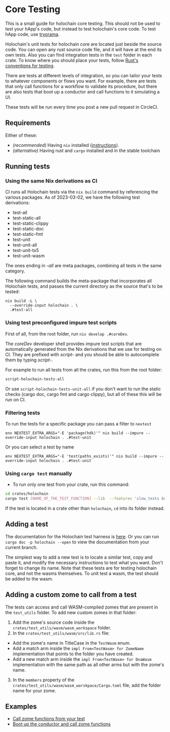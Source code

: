 # Core Testing

This is a small guide for holochain core testing. This should not be used to test your hApp's code, but instead to test holochain's core code. To test hApp code, use [tryorama](https://github.com/holo-host/tryorama).

Holochain's unit tests for holochain core are located just beside the source code. You can open any rust source code file, and it will have at the end its own tests. Also you can find integration tests in the `test` folder in each crate. To know where you should place your tests, follow [Rust's conventions for testing](https://doc.rust-lang.org/book/ch11-03-test-organization.html).

There are tests at different levels of integration, so you can tailor your tests to whatever components or flows you want. For example, there are tests that only call functions for a workflow to validate its procedure, but there are also tests that boot up a conductor and call functions to it simulating a UI.

These tests will be run every time you post a new pull request in CircleCI.

## Requirements

Either of these:

- *(recommended)* Having `nix` installed ([instructions](https://nixos.org/download.html)).
- *(alternative)* Having rust and `cargo` installed and in the stable toolchain

## Running tests


### Using the same Nix derivations as CI

CI runs all Holochain tests via the `nix build` command by referencing the various packages.
As of 2023-03-02, we have the following test derivations:

- test-all
- test-static-all
- test-static-clippy
- test-static-doc
- test-static-fmt
- test-unit
- test-unit-all
- test-unit-tx5
- test-unit-wasm

The ones ending in *-all* are meta packages, combining all tests in the same category.

The following command builds the meta-package that incorporates all Holochain tests, and passes the current directory as the source that's to be tested:

```
nix build -L \
  --override-input holochain . \
  .#test-all
```

### Using test preconfigured impure test scripts

First of all, from the root folder, run `nix develop .#coreDev`.

The _coreDev_ developer shell provides impure test scripts that are automatically generated from the Nix derivations that we use for testing on CI.
They are prefixed with *script-* and you should be able to autocomplete them by typing _script-<TAB>_.

For example to run all tests from all the crates, run this from the root folder:

```bash
script-holochain-tests-all
```

Or use `script-holochain-tests-unit-all` if you don't want to run the static checks (cargo doc, cargo fmt and cargo clippy), but all of these this will be run on CI.

### Filtering tests

To run the tests for a specific package you can pass a filter to `nextest`

```shell
env NEXTEST_EXTRA_ARGS="-E 'package(hdk)'" nix build --impure --override-input holochain . .#test-unit
```

Or you can select a test by name

```shell
env NEXTEST_EXTRA_ARGS="-E 'test(paths_exists)'" nix build --impure --override-input holochain . .#test-unit
```

### Using `cargo test` manually

- To run only one test from your crate, run this command:

```bash
cd crates/holochain
cargo test [NAME_OF_THE_TEST_FUNCTION] --lib  --features 'slow_tests build_wasms' -- --nocapture
```

If the test is located in a crate other than `holochain`, `cd` into its folder instead.

## Adding a test

The documentation for the Holochain test harness is [here](https://docs.rs/holochain/latest/holochain/sweettest/index.html). Or you can run `cargo doc -p holochain --open` to view the documentation from your current branch. 

The simplest way to add a new test is to locate a similar test, copy and paste it, and modify the necessary instructions to test what you want. Don't forget to change its name. Note that these tests are for testing holochain core, and not the wasms themselves. To unit test a wasm, the test should be added to the wasm.

## Adding a custom zome to call from a test

The tests can access and call WASM-compiled zomes that are present in the `test_utils` folder. To add new custom zomes in that folder:

1. Add the zome's source code inside the `crates/test_utils/wasm/wasm_workspace` folder.
2. In the `crates/test_utils/wasm/src/lib.rs` file:
- Add the zome's name in TitleCase in the `TestWasm` enum.
- Add a match arm inside the `impl From<TestWasm> for ZomeName` implementation that points to the folder you have created.
- Add a new match arm inside the `impl From<TestWasm> for DnaWasm` implementation with the same path as all other arms but with the zome's name.
3. In the `members` property of the `crates/test_utils/wasm/wasm_worskpace/Cargo.toml` file, add the folder name for your zome.

## Examples

- [Call zome functions from your test](https://github.com/holochain/holochain/blob/develop/crates/holochain/src/core/ribosome/host_fn/commit_entry.rs#L234)
- [Boot up the conductor and call zome functions](https://github.com/holochain/holochain/blob/develop/crates/holochain/tests/ser_regression.rs)
